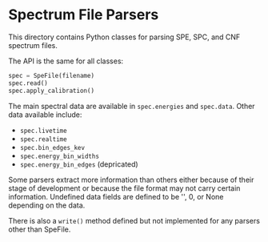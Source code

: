 Spectrum File Parsers
=====================

This directory contains Python classes for parsing SPE, SPC, and CNF
spectrum files.

The API is the same for all classes:

```python
spec = SpeFile(filename)
spec.read()
spec.apply_calibration()
```

The main spectral data are available in `spec.energies` and `spec.data`.
Other data available include:

* `spec.livetime`
* `spec.realtime`
* `spec.bin_edges_kev`
* `spec.energy_bin_widths`
* `spec.energy_bin_edges` (depricated)

Some parsers extract more information than others either because of their
stage of development or because the file format may not carry certain
information. Undefined data fields are defined to be '', 0, or None
depending on the data.

There is also a `write()` method defined but not implemented for any
parsers other than SpeFile.
